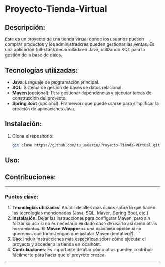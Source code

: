 # Proyecto-Tienda-Virtual

## Descripción:
Este es un proyecto de una tienda virtual donde los usuarios pueden comprar productos y los administradores pueden gestionar las ventas. Es una aplicación full-stack desarrollada en Java, utilizando SQL para la gestión de la base de datos.

## Tecnologías utilizadas:
- **Java**: Lenguaje de programación principal.
- **SQL**: Sistema de gestión de bases de datos relacional.
- **Maven** (opcional): Para gestionar dependencias y ejecutar tareas de construcción del proyecto.
- **Spring Boot** (opcional): Framework que puede usarse para simplificar la creación de aplicaciones Java.

## Instalación:

1. Clona el repositorio:
   ```bash
   git clone https://github.com/tu_usuario/Proyecto-Tienda-Virtual.git

## Uso:

## Contribuciones:

---

### **Puntos clave:**
1. **Tecnologías utilizadas**: Añadir detalles más claros sobre lo que hacen las tecnologías mencionadas (Java, SQL, Maven, Spring Boot, etc.).
2. **Instalación**: Dejar las instrucciones para configurar Maven, pero sin forzar su uso si no es necesario en dado caso de usarlo así como otras herramientas. El **Maven Wrapper** es una excelente opción si no queremos que todos tengan que instalar Maven (tentativo?).
3. **Uso**: Incluir instrucciones más específicas sobre cómo ejecutar el proyecto y acceder a la tienda en localhost.
4. **Contribuciones**: Es importante detallar cómo otros pueden contribuir fácilmente para hacer que el proyecto crezca.

---

